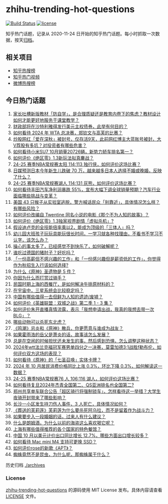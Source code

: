 # zhihu-trending-hot-questions

[![Build Status](https://github.com/justjavac/zhihu-trending-hot-questions/workflows/ci/badge.svg?branch=master)](https://github.com/justjavac/zhihu-trending-hot-questions/actions)
[![license](https://img.shields.io/github/license/justjavac/zhihu-trending-hot-questions)](https://github.com/justjavac/zhihu-trending-hot-questions/blob/master/LICENSE)

知乎热门话题，记录从 2020-11-24
日开始的知乎热门话题。每小时抓取一次数据，按天[归档](./archives)。

## 相关项目

- [知乎热搜榜](https://github.com/justjavac/zhihu-trending-top-search)
- [知乎热门视频](https://github.com/justjavac/zhihu-trending-hot-video)
- [微博热搜榜](https://github.com/justjavac/weibo-trending-hot-search)

## 今日热门话题

<!-- BEGIN -->
<!-- 最后更新时间 Sun Nov 10 2024 04:13:02 GMT+0800 (China Standard Time) -->

1. [家长吐槽新版教材「防自学」，是合理质疑还是教育内卷下的焦虑？教材设计如何才能更好地服务于课堂教学？](https://www.zhihu.com/question/3563017799)
1. [财政部将在沙特利雅得发行美元主权债券，此举有何目的？](https://www.zhihu.com/question/3206522854)
1. [如何看待 2024 年 WTA 总决赛，郑钦文与高芙的比赛？](https://www.zhihu.com/question/3696704396)
1. [炒股网红「爱在深秋」被封号，仅存活9天，此前网红博主大蓝账号被封，大V荐股有多坑？对投资者有哪些危害？](https://www.zhihu.com/question/3587124426)
1. [如何看待小米SU7 10月销量20726辆，新势力轿车排名第一？](https://www.zhihu.com/question/3588944812)
1. [如何评价《绝区零》1.3新玩法拟真鏖战？](https://www.zhihu.com/question/3322422471)
1. [24-25 赛季NBA常规赛太阳 114:113 独行侠，如何评价这场比赛？](https://www.zhihu.com/question/3622693060)
1. [日媒预测日本今年新生儿跌破 70 万，越来越多日本人选择不婚或晚婚，反映了什么？](https://www.zhihu.com/question/3332001682)
1. [24-25 赛季NBA常规赛湖人 114:131 灰熊，如何评价这场比赛？](https://www.zhihu.com/question/3408222878)
1. [如何看待丰田汽车净利润暴跌 55%，宣布大幅下调全球销量预期？汽车行业面临哪些挑战与变革？](https://www.zhihu.com/question/3359576640)
1. [美国 43 只猴子从实验室逃脱，警方喊话民众「别靠近」，具体情况怎么样？有哪些风险？](https://www.zhihu.com/question/3587899033)
1. [如何评价改编自 Twentine 同名小说的电影《那个不为人知的故事》？](https://www.zhihu.com/question/3541333386)
1. [如何评价《绝区零》1.3独家视界剧情「虚拟杀机」?](https://www.zhihu.com/question/3375201989)
1. [假设迪卢克的全技能倍率乘以2，能成为顶级的「三体人」吗？](https://www.zhihu.com/question/659495578)
1. [幼儿园大班孩子玩玩具能玩很长时间，一学习就各种找理由，不看书不学习不认字，该怎么办？](https://www.zhihu.com/question/2821653534)
1. [操心的事太多了，已经感觉不到快乐了，如何破解呢？](https://www.zhihu.com/question/754278236)
1. [谁吃过德国的猪肘子？好吃吗？](https://www.zhihu.com/question/30348497)
1. [「一份高薪但不感兴趣的工作」和「一份感兴趣但是薪资低的工作」，你觉得作为秋招生入行该如何选择?](https://www.zhihu.com/question/3121865490)
1. [为什么《原神》圣遗物是 5 件？](https://www.zhihu.com/question/514588046)
1. [你因为什么而打赏过骑手？](https://www.zhihu.com/question/308836182)
1. [民国时期上海的西餐厅，是如何解决牛排原材料的？](https://www.zhihu.com/question/550138036)
1. [在宇宙中，三星系统会比较稳定吗？](https://www.zhihu.com/question/1662042118)
1. [中国有哪些值得一去但鲜为人知的遗迹/废墟？](https://www.zhihu.com/question/37178511)
1. [如何评价《英雄联盟：双城之战》第二季 1 - 3 集？](https://www.zhihu.com/question/3661589692)
1. [如何评价朱开直播真情流露，表示「我想申请出战，我真的我想去带一次BLG」？](https://www.zhihu.com/question/3598713508)
1. [哪些动物可以杀死东北虎？](https://www.zhihu.com/question/565888353)
1. [《鸣潮》忌炎和《原神》散兵，你更愿意与谁成为战友？](https://www.zhihu.com/question/3600779299)
1. [如果霍雨浩的岳父是萧炎的话，故事该怎么发展？](https://www.zhihu.com/question/451411004)
1. [总是在空闲的时候担忧还未发生的事，然后感到恐惧，怎么调整这种状态？](https://www.zhihu.com/question/3379222388)
1. [2024年wtt法兰克福冠军赛男单四分之一决赛，莫雷加德3:1战胜f勒布伦，如何评价双方这场的表现？](https://www.zhihu.com/question/3601411590)
1. [如何看待《原神》的「七圣召唤」实体卡牌？](https://www.zhihu.com/question/3152800823)
1. [2024 年 10 月居民消费价格同比上涨 0.3%，环比下降 0.3%，如何解读这一数据？](https://www.zhihu.com/question/3626052836)
1. [24-25 赛季NBA常规赛76 人 106:116 湖人，如何评价这场比赛？](https://www.zhihu.com/question/3627959372)
1. [如何看待复旦2024年杰青全国第二、QS亚洲排名也全国第二?](https://www.zhihu.com/question/3375393407)
1. [郑州共享单车联合公告「超区骑行将强制锁车」，怎样看待这一举措？大学生夜骑开封带来了哪些影响？](https://www.zhihu.com/question/3661325695)
1. [长沙一小区发生持刀伤人事件，3 人死亡，具体情况如何？](https://www.zhihu.com/question/3520457199)
1. [《葬送的芙莉莲》芙莉莲为什么要杀死阿乌拉，而不是留着作为战斗力？](https://www.zhihu.com/question/637631549)
1. [如果要步入一段婚姻的话，过来人有什么建议？](https://www.zhihu.com/question/3584508705)
1. [什么是朗姆酒，为什么以前的海盗这么喜欢喝它呢？](https://www.zhihu.com/question/506983692)
1. [上海有哪些值得推荐的各个国家的特色餐馆？](https://www.zhihu.com/question/21994656)
1. [中国 10 月以美元计价出口同比增长 12.7%，哪些方面出口增长较多？](https://www.zhihu.com/question/3433131322)
1. [如何看待 Mac mini M4 支持可更换 SSD？](https://www.zhihu.com/question/3629149614)
1. [如何评价rose的新歌《APT》？](https://www.zhihu.com/question/1303119203)
1. [蜘蛛竟然不是昆虫，为什么呢，那蜘蛛属于什么？](https://www.zhihu.com/question/3102086641)

<!-- END -->

历史归档 [./archives](./archives)

### License

[zhihu-trending-hot-questions](https://github.com/justjavac/zhihu-trending-hot-questions)
的源码使用 MIT License 发布。具体内容请查看 [LICENSE](./LICENSE) 文件。
